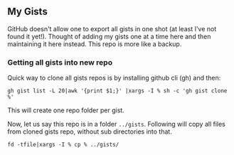 ## My Gists

GitHub doesn't allow one to export all gists in one shot (at least I've not found it yet!). Thought of adding my gists one at a time here and then maintaining it here instead. This repo is more like a backup.


### Getting all gists into new repo
Quick way to clone all gists repos is by installing github cli (gh) and then:

```
gh gist list -L 20|awk '{print $1;}' |xargs -I % sh -c 'gh gist clone %'
```

This will create one repo folder per gist.

Now, let us say this repo is in a folder `../gists`. Following will copy all files from cloned gists repo, without sub directories into that.

```
fd -tfile|xargs -I % cp % ../gists/
```


